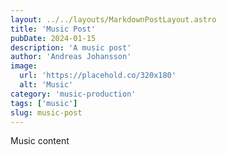```yaml
---
layout: ../../layouts/MarkdownPostLayout.astro
title: 'Music Post'
pubDate: 2024-01-15
description: 'A music post'
author: 'Andreas Johansson'
image:
  url: 'https://placehold.co/320x180'
  alt: 'Music'
category: 'music-production'
tags: ['music']
slug: music-post
---
```


Music content
